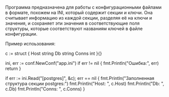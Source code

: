 Программа предназначена для работы с конфигурационными файлами в формате, похожем на INI, который содержит секции и ключи. Она считывает информацию из каждой секции, разделяя её на ключи и значения, и сохраняет эти значения в соответствующие поля структуры, которые соответствуют названиям ключей в файле конфигурации.

Пример испоьзования:


c := struct {
    Host  string
 	Db    string
 	Conns int
}{}

ini, err := conf.NewConf("app.ini")
if err != nil {
	fmt.Println("Ошибка:", err)
	return
}

if err := ini.Read("[postgres]", &c); err == nil {
	fmt.Println("Заполненная структура секции postgres:")
    fmt.Println("Host:  ", c.Host)
    fmt.Println("Db:    ", c.Db)
    fmt.Println("Conns: ", c.Conns)
}

